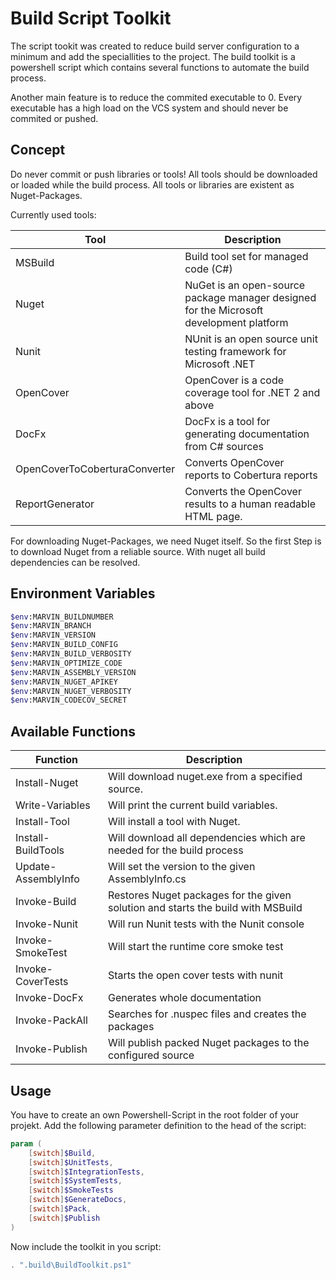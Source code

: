 # Build Script Toolkit

The script tookit was created to reduce build server configuration to a minimum and add the speciallities to the project. The build toolkit is a powershell script which contains several functions to automate the build process.

Another main feature is to reduce the commited executable to 0. Every executable has a high load on the VCS system and should never be commited or pushed.

## Concept

Do never commit or push libraries or tools! All tools should be downloaded or loaded while the build process. All tools or libraries are existent as Nuget-Packages.

Currently used tools:

| Tool | Description |
|------|-------------|
| MSBuild | Build tool set for managed code (C#) |
| Nuget | NuGet is an open-source package manager designed for the Microsoft development platform  |
| Nunit | NUnit is an open source unit testing framework for Microsoft .NET |
| OpenCover | OpenCover is a code coverage tool for .NET 2 and above |
| DocFx | DocFx is a tool for generating documentation from C# sources |
| OpenCoverToCoberturaConverter | Converts OpenCover reports to Cobertura reports |
| ReportGenerator | Converts the OpenCover results to a human readable HTML page. |

For downloading Nuget-Packages, we need Nuget itself. So the first Step is to download Nuget from a reliable source. With nuget all build dependencies can be resolved.

## Environment Variables

````sh
$env:MARVIN_BUILDNUMBER
$env:MARVIN_BRANCH
$env:MARVIN_VERSION
$env:MARVIN_BUILD_CONFIG
$env:MARVIN_BUILD_VERBOSITY
$env:MARVIN_OPTIMIZE_CODE
$env:MARVIN_ASSEMBLY_VERSION
$env:MARVIN_NUGET_APIKEY
$env:MARVIN_NUGET_VERBOSITY
$env:MARVIN_CODECOV_SECRET
````

## Available Functions

| Function | Description |
|----------|-------------|
| Install-Nuget | Will download nuget.exe from a specified source. |
| Write-Variables  | Will print the current build variables.  |
| Install-Tool | Will install a tool with Nuget. |
| Install-BuildTools | Will download all dependencies which are needed for the build process |
| Update-AssemblyInfo | Will set the version to the given AssemblyInfo.cs  |
| Invoke-Build | Restores Nuget packages for the given solution and starts the build with MSBuild |
| Invoke-Nunit | Will run Nunit tests with the Nunit console |
| Invoke-SmokeTest | Will start the runtime core smoke test  |
| Invoke-CoverTests | Starts the open cover tests with nunit |
| Invoke-DocFx | Generates whole documentation |
| Invoke-PackAll | Searches for .nuspec files and creates the packages |
| Invoke-Publish | Will publish packed Nuget packages to the configured source |

## Usage
You have to create an own Powershell-Script in the root folder of your projekt. 
Add the following parameter definition to the head of the script:

````ps1
param (
    [switch]$Build,
    [switch]$UnitTests,
    [switch]$IntegrationTests,
    [switch]$SystemTests,
    [switch]$SmokeTests
    [switch]$GenerateDocs,
    [switch]$Pack,
    [switch]$Publish
)
````

Now include the toolkit in you script:

````ps1
. ".build\BuildToolkit.ps1"
````